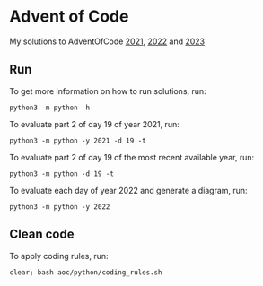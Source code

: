 # Advent of Code 

My solutions to AdventOfCode [2021](https://adventofcode.com/2021/), [2022](https://adventofcode.com/2022/) and [2023](https://adventofcode.com/2023/)

## Run

To get more information on how to run solutions, run:
```
python3 -m python -h
```

To evaluate part 2 of day 19 of year 2021, run:
```
python3 -m python -y 2021 -d 19 -t
```

To evaluate part 2 of day 19 of the most recent available year, run:
```
python3 -m python -d 19 -t
```

To evaluate each day of year 2022 and generate a diagram, run:
```
python3 -m python -y 2022
```

## Clean code

To apply coding rules, run:
```
clear; bash aoc/python/coding_rules.sh
```